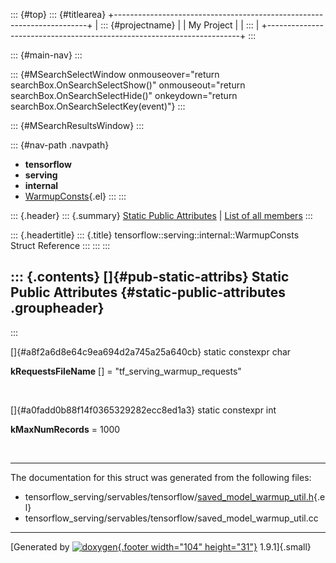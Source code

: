 ::: {#top}
::: {#titlearea}
+-----------------------------------------------------------------------+
| ::: {#projectname}                                                    |
| My Project                                                            |
| :::                                                                   |
+-----------------------------------------------------------------------+
:::

::: {#main-nav}
:::

::: {#MSearchSelectWindow onmouseover="return searchBox.OnSearchSelectShow()" onmouseout="return searchBox.OnSearchSelectHide()" onkeydown="return searchBox.OnSearchSelectKey(event)"}
:::

::: {#MSearchResultsWindow}
:::

::: {#nav-path .navpath}
-   **tensorflow**
-   **serving**
-   **internal**
-   [WarmupConsts](structtensorflow_1_1serving_1_1internal_1_1WarmupConsts.html){.el}
:::
:::

::: {.header}
::: {.summary}
[Static Public Attributes](#pub-static-attribs) \| [List of all
members](structtensorflow_1_1serving_1_1internal_1_1WarmupConsts-members.html)
:::

::: {.headertitle}
::: {.title}
tensorflow::serving::internal::WarmupConsts Struct Reference
:::
:::
:::

::: {.contents}
[]{#pub-static-attribs} Static Public Attributes {#static-public-attributes .groupheader}
------------------------------------------------
:::

[]{#a8f2a6d8e64c9ea694d2a745a25a640cb} static constexpr char 

**kRequestsFileName** \[\] = \"tf\_serving\_warmup\_requests\"

 

[]{#a0fadd0b88f14f0365329282ecc8ed1a3} static constexpr int 

**kMaxNumRecords** = 1000

 

------------------------------------------------------------------------

The documentation for this struct was generated from the following
files:

-   tensorflow\_serving/servables/tensorflow/[saved\_model\_warmup\_util.h](saved__model__warmup__util_8h_source.html){.el}
-   tensorflow\_serving/servables/tensorflow/saved\_model\_warmup\_util.cc

------------------------------------------------------------------------

[Generated by [![doxygen](doxygen.svg){.footer width="104"
height="31"}](https://www.doxygen.org/index.html) 1.9.1]{.small}
